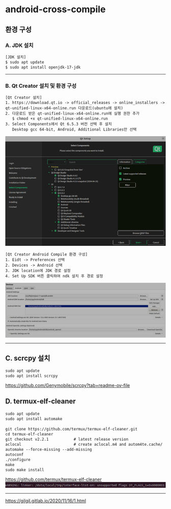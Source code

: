 # android-cross-compile

## 환경 구성
### A. JDK 설치
```
[JDK 설치]
$ sudo apt update  
$ sudo apt install openjdk-17-jdk
```
*****
### B. Qt Creator 설치 및 환경 구성
```
[Qt Creator 설치]  
1. https://download.qt.io -> official_releases -> online_installers -> qt-unified-linux-x64-online.run 다운로드(ubuntu에 설치)  
2. 다운로드 받은 qt-unified-linux-x64-online.run에 실행 권한 추가  
   $ chmod +x qt-unified-linux-x64-online.run
3. Select Components에서 Qt 6.5.3 버전 선택 후 설치
   Desktop gcc 64-bit, Android, Additional Libraries만 선택
```
![qt_setup](./image/qt_setup.png)
```
[Qt Creator Android Compile 환경 구성]
1. Eidt -> Preferences 선택
2. Devices -> Android 선택
3. JDK location에 JDK 경로 설정
4. Set Up SDK 버튼 클릭하여 ndk 설치 후 경로 설정
```
![qt_android_setup](./image/qt_android_setup.png)
*****
## C. scrcpy 설치
```
sudo apt update
sudo apt install scrcpy
```
https://github.com/Genymobile/scrcpy?tab=readme-ov-file
## D. termux-elf-cleaner
```
sudo apt update
sudo apt install automake

git clone https://github.com/termux/termux-elf-cleaner.git
cd termux-elf-cleaner
git checkout v2.2.1           # latest release version
aclocal                       # create aclocal.m4 and autom4te.cache/
automake --force-missing --add-missing
autoconf
./configure
make
sudo make install
```
https://github.com/termux/termux-elf-cleaner
![elf_warning](./image/elf_warning.png)


*****

https://gilgil.gitlab.io/2020/11/16/1.html
